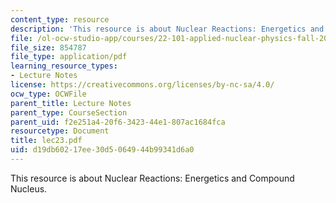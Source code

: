 ```yaml
---
content_type: resource
description: 'This resource is about Nuclear Reactions: Energetics and Compound Nucleus.'
file: /ol-ocw-studio-app/courses/22-101-applied-nuclear-physics-fall-2006/d19db60217ee30d5064944b99341d6a0_lec23.pdf
file_size: 854787
file_type: application/pdf
learning_resource_types:
- Lecture Notes
license: https://creativecommons.org/licenses/by-nc-sa/4.0/
ocw_type: OCWFile
parent_title: Lecture Notes
parent_type: CourseSection
parent_uid: f2e251a4-20f6-3423-44e1-807ac1684fca
resourcetype: Document
title: lec23.pdf
uid: d19db602-17ee-30d5-0649-44b99341d6a0
---
```

This resource is about Nuclear Reactions: Energetics and Compound Nucleus.